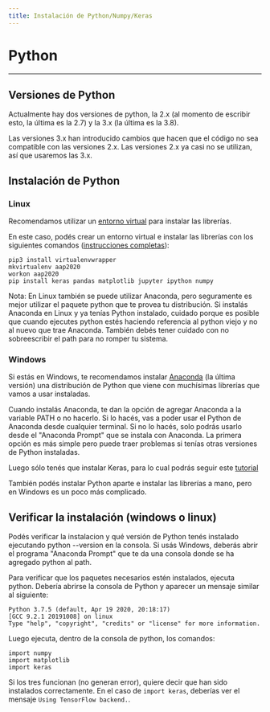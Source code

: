 ```yaml
---
title: Instalación de Python/Numpy/Keras
---
```



# Python
-------------------------------------------
## Versiones de Python

Actualmente hay dos versiones de python, la 2.x (al momento de escribir esto, la última es la 2.7) y la 3.x (la última es la 3.8). 

Las versiones 3.x han introducido cambios que hacen que el código no sea compatible con las versiones 2.x. Las versiones 2.x ya casi no se utilizan, así que usaremos las 3.x.

## Instalación de Python

### Linux

Recomendamos utilizar un [entorno virtual](https://docs.python.org/es/3/tutorial/venv.html) para instalar las librerías.

En este caso, podés crear un entorno virtual e instalar las librerías con los siguientes comandos ([instrucciones completas](https://itnext.io/how-to-set-up-python-virtual-environment-on-ubuntu-20-04-a2c7a192938d)):

````
pip3 install virtualenvwrapper
mkvirtualenv aap2020
workon aap2020
pip install keras pandas matplotlib jupyter ipython numpy
````

Nota: En Linux también se puede utilizar Anaconda, pero seguramente es mejor utilizar el paquete python que te provea tu distribución. Si instalás Anaconda en Linux y ya tenías Python instalado, cuidado porque es posible que cuando ejecutes python estés haciendo referencia al python viejo y no al nuevo que trae Anaconda. También debés tener cuidado con no sobreescribir el path para no romper tu sistema.


### Windows

Si estás en Windows, te recomendamos instalar [Anaconda](https://www.anaconda.com/products/individual) (la última versión) una distribución de Python que viene con muchísimas librerías que vamos a usar instaladas.

Cuando instalás Anaconda, te dan la opción de agregar Anaconda a la variable PATH o no hacerlo. Si lo hacés, vas a poder usar el Python de Anaconda desde cualquier terminal. Si no lo hacés, solo podrás usarlo desde el "Anaconda Prompt" que se instala con Anaconda. La primera opción es más simple pero puede traer problemas si tenías otras versiones de Python instaladas.

Luego sólo tenés que instalar Keras, para lo cual podrás seguir este [tutorial](https://towardsdatascience.com/https-medium-com-ekapope-v-install-tensorflow-and-keras-using-anaconda-navigator-without-command-line-b0bc41dbd038)


También podés instalar Python aparte e instalar las librerías a mano, pero en Windows es un poco más complicado.

## Verificar la instalación (windows o linux)

Podés verificar la instalacion y qué versión de Python tenés instalado ejecutando python --version en la consola. Si usás Windows, deberás abrir el programa "Anaconda Prompt" que te da una consola donde se ha agregado python al path.

Para verificar que los paquetes necesarios estén instalados, ejecuta python. Debería abrirse la consola de Python y aparecer un mensaje similar al siguiente:

````
Python 3.7.5 (default, Apr 19 2020, 20:18:17) 
[GCC 9.2.1 20191008] on linux
Type "help", "copyright", "credits" or "license" for more information.
````

Luego ejecuta, dentro de la consola de python, los comandos:

````
import numpy
import matplotlib
import keras
````

Si los tres funcionan (no generan error), quiere decir que han sido instalados correctamente. En el caso de `import keras`, deberías ver el mensaje `Using TensorFlow backend.`.

